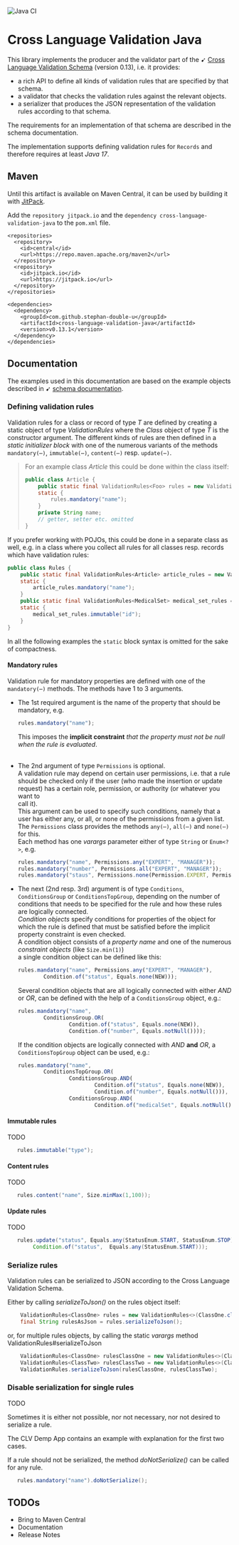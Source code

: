 ![Java CI](https://github.com/stephan-double-u/cross-language-validation-java/workflows/Java%20CI/badge.svg)

# Cross Language Validation Java 

This library implements the producer and the validator part of the &#10169;
[Cross Language Validation Schema](https://github.com/stephan-double-u/cross-language-validation-schema) (version 0.13), 
i.e. it provides:
- a rich API to define all kinds of validation rules that are specified by that schema.
- a validator that checks the validation rules against the relevant objects.
- a serializer that produces the JSON representation of the validation rules according to that schema.

The requirements for an implementation of that schema are described in the schema documentation.

The implementation supports defining validation rules for `Records` and therefore requires at least _Java 17_. 

## Maven
Until this artifact is available on Maven Central, it can be used by building it with [JitPack](https://jitpack.io/).

Add the `repository jitpack.io` and the `dependency cross-language-validation-java` to the `pom.xml` file.

    <repositories>
      <repository>
        <id>central</id>
        <url>https://repo.maven.apache.org/maven2</url>
      </repository>
      <repository>
        <id>jitpack.io</id>
        <url>https://jitpack.io</url>
      </repository>
    </repositories>

    <dependencies>
      <dependency>
        <groupId>com.github.stephan-double-u</groupId>
        <artifactId>cross-language-validation-java</artifactId>
        <version>v0.13.1</version>
      </dependency>
    </dependencies>

## Documentation
The examples used in this documentation are based on the example objects described in &#10169;
[schema documentation](https://github.com/stephan-double-u/cross-language-validation-schema#example-objects).

### Defining validation rules
Validation rules for a class or record of type _T_ are defined by creating a static object of type _ValidationRules_ 
where the _Class_ object of type _T_ is the constructor argument. The different kinds of rules are then defined in 
a _static initializer block_ with one of the numerous variants of the methods `mandatory(⋯)`, `immutable(⋯)`, 
`content(⋯)` resp. `update(⋯)`.

> For an example class _Article_ this could be done within the class itself:
>
> ```java
> public class Article {
>     public static final ValidationRules<Foo> rules = new ValidationRules<>(Article.class);
>     static {
>         rules.mandatory("name");
>     }
>     private String name;
>     // getter, setter etc. omitted
> }
> ```
If you prefer working with POJOs, this could be done in a separate class as well, e.g. in a class where you 
collect all rules for all classes resp. records which have validation rules:
```java
public class Rules {
    public static final ValidationRules<Article> article_rules = new ValidationRules<>(Article.class);
    static {
        article_rules.mandatory("name");
    }
    public static final ValidationRules<MedicalSet> medical_set_rules = new ValidationRules<>(MedicalSet.class);
    static {
        medical_set_rules.immutable("id");
    }
}
```
In all the following examples the `static` block syntax is omitted for the sake of compactness.

#### Mandatory rules
Validation rule for mandatory properties are defined with one of the `mandatory(⋯)` methods. The methods have 1 to 3
arguments.
- The 1st required argument is the name of the property that should be mandatory, e.g.
  ```javascript
  rules.mandatory("name");
  ```
  This imposes the **implicit constraint** _that the property must not be _null_ when the rule is evaluated_.<br><br>

- The 2nd argument of type `Permissions` is optional.<br>
  A validation rule may depend on certain user permissions, i.e. that a rule should be checked only if the user 
  (who made the insertion or update request) has a certain role, permission, or authority (or whatever you want to   
  call it).<br>
  This argument can be used to specify such conditions, namely that a user has either any, 
  or all, or none of the permissions from a given list. <br>
  The `Permissions` class provides the methods `any(⋯)`, `all(⋯)` and `none(⋯)` for this.<br>
  Each method has one _varargs_ parameter either of type `String` or `Enum<?>`, e.g.
  ```javascript
  rules.mandatory("name", Permissions.any("EXPERT", "MANAGER"));
  rules.mandatory("number", Permissions.all("EXPERT", "MANAGER"));
  rules.mandatory("staus", Permissions.none(Permission.EXPERT, Permission.MANAGER));
  ```
- The next (2nd resp. 3rd) argument is of type `Conditions`, `ConditionsGroup` or `ConditionsTopGroup`, depending on
  the number of conditions that needs to be specified for the rule and how these rules are logically connected.<br>
  _Condition objects_ specify conditions for properties of the object for which the rule is defined that must be 
  satisfied before the implicit property constraint is even checked.<br>
  A condition object consists of a _property name_ and one of the numerous _constraint objects_ (like `Size.min(1)`)<br>
  a single condition object can be defined like this:
  ```javascript
  rules.mandatory("name", Permissions.any("EXPERT", "MANAGER"), 
          Condition.of("status", Equals.none(NEW)));
  ```
  Several condition objects that are all logically connected with either _AND_ or _OR_, can be defined
  with the help of a `ConditionsGroup` object, e.g.:
  ```javascript
  rules.mandatory("name",
          ConditionsGroup.OR(
                  Condition.of("status", Equals.none(NEW)),
                  Condition.of("number", Equals.notNull())));
  ```
  If the condition objects are logically connected with _AND_ **and** _OR_, a `ConditionsTopGroup` object can be used,
  e.g.:
  ```javascript
  rules.mandatory("name",
          ConditionsTopGroup.OR(
                  ConditionsGroup.AND(
                          Condition.of("status", Equals.none(NEW)),
                          Condition.of("number", Equals.notNull())),
                  ConditionsGroup.AND(
                          Condition.of("medicalSet", Equals.notNull()))));
  ```

#### Immutable rules
TODO
```java
   rules.immutable("type");
```

#### Content rules
TODO
```java
   rules.content("name", Size.minMax(1,100));
```

#### Update rules
TODO
```java
   rules.update("status", Equals.any(StatusEnum.START, StatusEnum.STOP),
        Condition.of("status",  Equals.any(StatusEnum.START)));
```

### Serialize rules
Validation rules can be serialized to JSON according to the Cross Language Validation Schema.

Either by calling _serializeToJson()_ on the rules object itself:
```java
    ValidationRules<ClassOne> rules = new ValidationRules<>(ClassOne.class);
    final String rulesAsJson = rules.serializeToJson();
```
or, for multiple rules objects, by calling the static _varargs_ method ValidationRules#serializeToJson
```java
    ValidationRules<ClassOne> rulesClassOne = new ValidationRules<>(ClassOne.class);
    ValidationRules<ClassTwo> rulesClassTwo = new ValidationRules<>(ClassTwo.class);
    ValidationRules.serializeToJson(rulesClassOne, rulesClassTwo);
```
### Disable serialization for single rules
TODO

Sometimes it is either not possible, nor not necessary, nor not desired to serialize a rule.

The CLV Demp App contains an example with explanation for the first two cases.

If a rule should not be serialized, the method _doNotSerialize()_ can be called for any rule.
```java
   rules.mandatory("name").doNotSerialize();
```

## TODOs
- Bring to Maven Central 
- Documentation
- Release Notes

